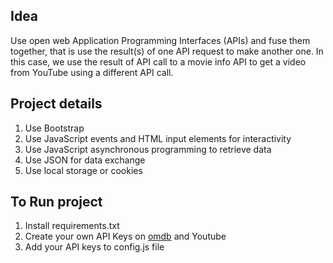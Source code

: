## Idea

Use open web Application Programming Interfaces (APIs) and fuse them together, that is use the result(s) of one API request to make another one. In this case, we use the result of API call to a movie info API to get a video from YouTube using a different API call.


## Project details

1. Use Bootstrap
2. Use JavaScript events and HTML input elements for interactivity
3. Use JavaScript asynchronous programming to retrieve data
4. Use JSON for data exchange
6. Use local storage or cookies

## To Run project
1. Install requirements.txt
2. Create your own API Keys on [omdb](http://www.omdbapi.com) and Youtube
3. Add your API keys to config.js file

